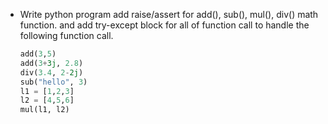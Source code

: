 * Write python program add raise/assert for add(), sub(), mul(), div() math function.
  and add try-except block for all of function call to handle the following function call.

  ```py
  add(3,5)
  add(3+3j, 2.8)
  div(3.4, 2-2j)
  sub("hello", 3)
  l1 = [1,2,3]
  l2 = [4,5,6]
  mul(l1, l2)
  ```